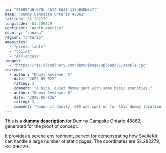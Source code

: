 ```yaml
---
id: "2f6894d6-670c-4b1f-8d3f-117a8d0b0e7f"
name: "Dummy Campsite Ontario 48862"
latitude: 52.282279
longitude: -81.396129
continent: "north-america"
country: "canada"
region: "ontario"
amenities:
  - "picnic-table"
  - "toilet"
  - "ATV-access"
images:
  - "https://res.cloudinary.com/demo/image/upload/v1/sample.jpg"
reviews:
  - author: "Dummy Reviewer A"
    date: "2025-05-022"
    rating: 3
    comment: "A nice, quiet dummy spot with some basic amenities."
  - author: "Dummy Reviewer B"
    date: "2025-05-026"
    rating: 3
    comment: "Found it easily. GPS was spot on for this dummy location."
---
```


This is a **dummy description** for Dummy Campsite Ontario 48862, generated for the proof of concept.

It provides a serene environment, perfect for demonstrating how SvelteKit can handle a large number of static pages. The coordinates are 52.282279, -81.396129.

